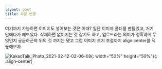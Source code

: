 ```yaml
---
layout: post
title: 파일 변경
---
```

여기까지 가능하면 이미지도 넣어보는 것은 어때?
일단 이미지 폴더를 만들었고, 거기 안에다가 해보았다.
삭제하면 없어지는 것 같기도 하고, 업로드라는 의미가 정확하게 무엇인지 궁금하군햐
위의 것 까지는 됐고
그럼 이미지 크기 조절까지
align center를 적용해보자

![KakaoTalk_Photo_2021-02-12-02-06-08](https://user-images.githubusercontent.com/50545088/107673623-83cec000-6cd9-11eb-952c-a7150acf17d6.jpeg){: width="50%" height="50%"}{: .align-center}
